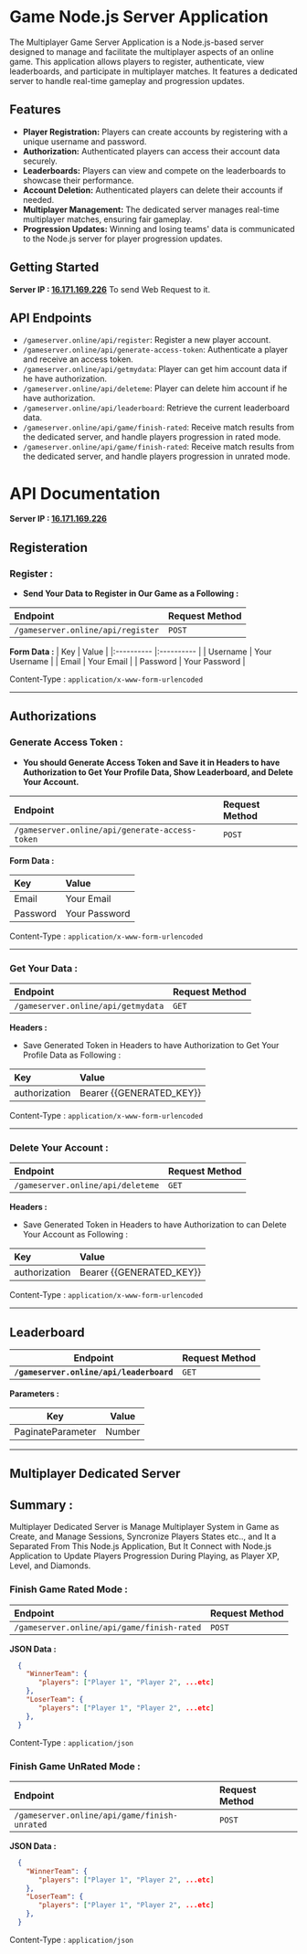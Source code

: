 # Game Node.js Server Application

The Multiplayer Game Server Application is a Node.js-based server designed to manage and facilitate the multiplayer aspects of an online game. This application allows players to register, authenticate, view leaderboards, and participate in multiplayer matches. It features a dedicated server to handle real-time gameplay and progression updates.

## Features

* **Player Registration:** Players can create accounts by registering with a unique username and password.
* **Authorization:** Authenticated players can access their account data securely.
* **Leaderboards:** Players can view and compete on the leaderboards to showcase their performance.
* **Account Deletion:** Authenticated players can delete their accounts if needed.
* **Multiplayer Management:** The dedicated server manages real-time multiplayer matches, ensuring fair gameplay.
* **Progression Updates:** Winning and losing teams' data is communicated to the Node.js server for player progression updates.

## Getting Started

**Server IP : [16.171.169.226](http://16.171.169.226)**
To send Web Request to it.

## API Endpoints

* `/gameserver.online/api/register`: Register a new player account.
* `/gameserver.online/api/generate-access-token`: Authenticate a player and receive an access token.
* `/gameserver.online/api/getmydata`: Player can get him account data if he have authorization.
* `/gameserver.online/api/deleteme`: Player can delete him account if he have authorization.
* `/gameserver.online/api/leaderboard`: Retrieve the current leaderboard data.
* `/gameserver.online/api/game/finish-rated`: Receive match results from the dedicated server, and handle players progression in rated mode.
* `/gameserver.online/api/game/finish-rated`: Receive match results from the dedicated server, and handle players progression in unrated mode.

# API Documentation

**Server IP : [16.171.169.226](http://16.171.169.226)**

## Registeration

### Register :
  * **Send Your Data to Register in Our Game as a Following :**
 
| Endpoint | Request Method |
|:---------- |:---------- |
| `/gameserver.online/api/register` | `POST` |

**Form Data :**
| Key | Value |
|:---------- |:---------- |
| Username | Your Username |
| Email | Your Email |
| Password | Your Password |

Content-Type : `application/x-www-form-urlencoded`

---

## Authorizations

### Generate Access Token :
  * **You should Generate Access Token and Save it in Headers to have Authorization to Get Your Profile Data, Show Leaderboard, and Delete Your Account.**

| Endpoint | Request Method |
|:---------- |:---------- |
| `/gameserver.online/api/generate-access-token` | `POST` |

**Form Data :**

| Key | Value |
|:---------- |:---------- |
| Email | Your Email |
| Password | Your Password |

Content-Type : `application/x-www-form-urlencoded`

---

### Get Your Data :

| Endpoint | Request Method |
|:---------- |:---------- |
| `/gameserver.online/api/getmydata` | `GET` |

**Headers :**
  * Save Generated Token in Headers to have Authorization to Get Your Profile Data as Following :

| Key | Value |
|:---------- |:---------- |
| authorization | Bearer {{GENERATED_KEY}} |

Content-Type : `application/x-www-form-urlencoded`

---

### Delete Your Account :

| Endpoint | Request Method |
|:---------- |:---------- |
| `/gameserver.online/api/deleteme` | `GET` |

**Headers :**
  * Save Generated Token in Headers to have Authorization to can Delete Your Account as Following :

| Key | Value |
|:---------- |:---------- |
| authorization | Bearer {{GENERATED_KEY}} |

Content-Type : `application/x-www-form-urlencoded`

---

## Leaderboard

| **Endpoint** | **Request Method** |
| --- | --- |
| **`/gameserver.online/api/leaderboard`** | `GET` |

**Parameters :**

| **Key** | **Value** |
| --- | --- |
| PaginateParameter | Number |

---

## Multiplayer Dedicated Server

## Summary :

Multiplayer Dedicated Server is Manage Multiplayer System in Game as Create, and Manage Sessions, Syncronize Players States etc.., and It a Separated From This Node.js Application, But It Connect with Node.js Application to Update Players Progression During Playing, as Player XP, Level, and Diamonds.

### Finish Game Rated Mode :

| Endpoint | Request Method |
|:---------- |:---------- |
| `/gameserver.online/api/game/finish-rated` | `POST` |

**JSON Data :**

```json
  {
    "WinnerTeam": {
       "players": ["Player 1", "Player 2", ...etc]
    },
    "LoserTeam": {
       "players": ["Player 1", "Player 2", ...etc]
    },
  }
```

Content-Type : `application/json`

### Finish Game UnRated Mode :

| Endpoint | Request Method |
|:---------- |:---------- |
| `/gameserver.online/api/game/finish-unrated` | `POST` |

**JSON Data :**

```json
  {
    "WinnerTeam": {
       "players": ["Player 1", "Player 2", ...etc]
    },
    "LoserTeam": {
       "players": ["Player 1", "Player 2", ...etc]
    },
  }
```

Content-Type : `application/json`
